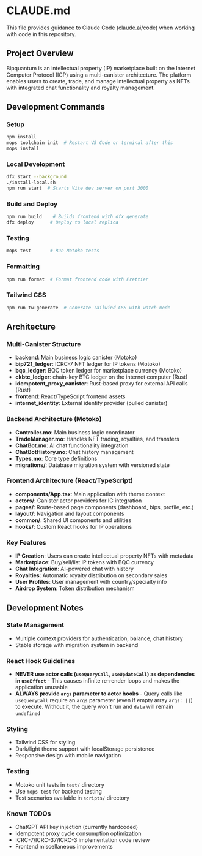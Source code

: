 # CLAUDE.md

This file provides guidance to Claude Code (claude.ai/code) when working with code in this repository.

## Project Overview

Bipquantum is an intellectual property (IP) marketplace built on the Internet Computer Protocol (ICP) using a multi-canister architecture. The platform enables users to create, trade, and manage intellectual property as NFTs with integrated chat functionality and royalty management.

## Development Commands

### Setup
```bash
npm install
mops toolchain init  # Restart VS Code or terminal after this
mops install
```

### Local Development
```bash
dfx start --background
./install-local.sh
npm run start  # Starts Vite dev server on port 3000
```

### Build and Deploy
```bash
npm run build    # Builds frontend with dfx generate
dfx deploy      # Deploy to local replica
```

### Testing
```bash
mops test       # Run Motoko tests
```

### Formatting
```bash
npm run format  # Format frontend code with Prettier
```

### Tailwind CSS
```bash
npm run tw:generate  # Generate Tailwind CSS with watch mode
```

## Architecture

### Multi-Canister Structure
- **backend**: Main business logic canister (Motoko)
- **bip721_ledger**: ICRC-7 NFT ledger for IP tokens (Motoko)
- **bqc_ledger**: BQC token ledger for marketplace currency (Motoko)
- **ckbtc_ledger**: chain-key BTC ledger on the internet computer (Rust)
- **idempotent_proxy_canister**: Rust-based proxy for external API calls (Rust)
- **frontend**: React/TypeScript frontend assets
- **internet_identity**: External identity provider (pulled canister)

### Backend Architecture (Motoko)
- **Controller.mo**: Main business logic coordinator
- **TradeManager.mo**: Handles NFT trading, royalties, and transfers
- **ChatBot.mo**: AI chat functionality integration
- **ChatBotHistory.mo**: Chat history management
- **Types.mo**: Core type definitions
- **migrations/**: Database migration system with versioned state

### Frontend Architecture (React/TypeScript)
- **components/App.tsx**: Main application with theme context
- **actors/**: Canister actor providers for IC integration
- **pages/**: Route-based page components (dashboard, bips, profile, etc.)
- **layout/**: Navigation and layout components
- **common/**: Shared UI components and utilities
- **hooks/**: Custom React hooks for IP operations

### Key Features
- **IP Creation**: Users can create intellectual property NFTs with metadata
- **Marketplace**: Buy/sell/list IP tokens with BQC currency
- **Chat Integration**: AI-powered chat with history
- **Royalties**: Automatic royalty distribution on secondary sales
- **User Profiles**: User management with country/specialty info
- **Airdrop System**: Token distribution mechanism

## Development Notes

### State Management
- Multiple context providers for authentication, balance, chat history
- Stable storage with migration system in backend

### React Hook Guidelines
- **NEVER use actor calls (`useQueryCall`, `useUpdateCall`) as dependencies in `useEffect`** - This causes infinite re-render loops and makes the application unusable
- **ALWAYS provide `args` parameter to actor hooks** - Query calls like `useQueryCall` require an `args` parameter (even if empty array `args: []`) to execute. Without it, the query won't run and `data` will remain `undefined`

### Styling
- Tailwind CSS for styling
- Dark/light theme support with localStorage persistence
- Responsive design with mobile navigation

### Testing
- Motoko unit tests in `test/` directory
- Use `mops test` for backend testing
- Test scenarios available in `scripts/` directory

### Known TODOs
- ChatGPT API key injection (currently hardcoded)
- Idempotent proxy cycle consumption optimization
- ICRC-7/ICRC-37/ICRC-3 implementation code review
- Frontend miscellaneous improvements